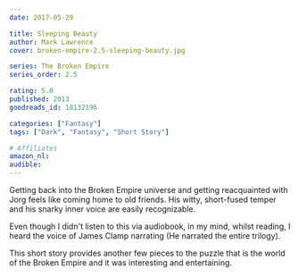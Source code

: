 ```yaml
---
date: 2017-05-29

title: Sleeping Beauty
author: Mark Lawrence
cover: broken-empire-2.5-sleeping-beauty.jpg

series: The Broken Empire
series_order: 2.5

rating: 5.0
published: 2013
goodreads_id: 18132196

categories: ["Fantasy"]
tags: ["Dark", "Fantasy", "Short Story"]

# Affiliates
amazon_nl: 
audible: 
---
```


Getting back into the Broken Empire universe and getting reacquainted with Jorg feels like coming home to old friends. His witty, short-fused temper and his snarky inner voice are easily recognizable.

<!--more-->

Even though I didn't listen to this via audiobook, in my mind, whilst reading, I heard the voice of James Clamp narrating (He narrated the entire trilogy).

This short story provides another few pieces to the puzzle that is the world of the Broken Empire and it was interesting and entertaining.
